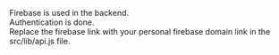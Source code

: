 Firebase is used in the backend. <br/>
Authentication is done.  <br/>
Replace the firebase link with your personal firebase domain link in the src/lib/api.js file.
